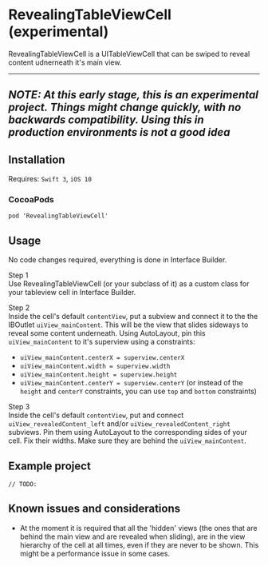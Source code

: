 # RevealingTableViewCell (experimental)
RevealingTableViewCell is a UITableViewCell that can be swiped to reveal content udnerneath it's main view.

---------
*__NOTE: At this early stage, this is an experimental project. Things might change quickly, with no backwards compatibility. Using this in production environments is not a good idea__*
---------



## Installation
Requires: `Swift 3`, `iOS 10`

### CocoaPods

```
pod 'RevealingTableViewCell'
```


## Usage
No code changes required, everything is done in Interface Builder.

Step 1  
Use RevealingTableViewCell (or your subclass of it) as a custom class for your tableview cell in Interface Builder.

Step 2  
Inside the cell's default `contentView`, put a subview and connect it to the the IBOutlet `uiView_mainContent`. This will be the view that slides sideways to reveal some content underneath. Using AutoLayout, pin this `uiView_mainContent` to it's superview using a constraints:
* `uiView_mainContent.centerX = superview.centerX`
* `uiView_mainContent.width = superview.width`
* `uiView_mainContent.height = superview.height`
* `uiView_mainContent.centerY = superview.centerY`
(or instead of the `height` and `centerY` constraints, you can use `top` and `bottom` constraints)


Step 3  
Inside the cell's default `contentView`, put and connect `uiView_revealedContent_left` and/or `uiView_revealedContent_right` subviews. Pin them using AutoLayout to the corresponding sides of your cell. Fix their widths. Make sure they are behind the `uiView_mainContent`.

## Example project
`// TODO:`  

## Known issues and considerations
* At the moment it is required that all the 'hidden' views (the ones that are behind the main view and are revealed when sliding), are in the view hierarchy of the cell at all times, even if they are never to be shown. This might be a performance issue in some cases.
